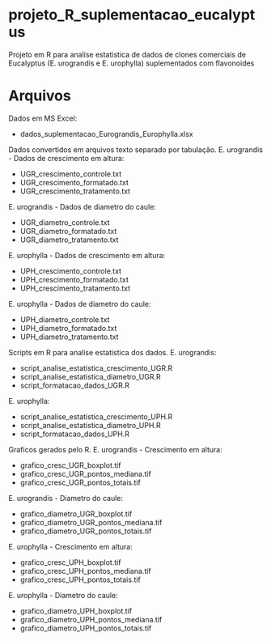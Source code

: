 # projeto_R_suplementacao_eucalyptus
Projeto em R para analise estatistica de dados de clones comerciais de Eucalyptus (E. urograndis e E. urophylla) suplementados com flavonoides

# Arquivos 
Dados em MS Excel: 
- dados_suplementacao_Eurograndis_Europhylla.xlsx


Dados convertidos em arquivos texto separado por tabulação.
E. urograndis - Dados de crescimento em altura:
- UGR_crescimento_controle.txt
- UGR_crescimento_formatado.txt
- UGR_crescimento_tratamento.txt

E. urograndis - Dados de diametro do caule:
- UGR_diametro_controle.txt
- UGR_diametro_formatado.txt
- UGR_diametro_tratamento.txt

E. urophylla - Dados de crescimento em altura:
- UPH_crescimento_controle.txt
- UPH_crescimento_formatado.txt
- UPH_crescimento_tratamento.txt

E. urophylla - Dados de diametro do caule:
- UPH_diametro_controle.txt
- UPH_diametro_formatado.txt
- UPH_diametro_tratamento.txt
 

Scripts em R para analise estatistica dos dados.
E. urograndis:
- script_analise_estatistica_crescimento_UGR.R
- script_analise_estatistica_diametro_UGR.R
- script_formatacao_dados_UGR.R

E. urophylla:
- script_analise_estatistica_crescimento_UPH.R
- script_analise_estatistica_diametro_UPH.R
- script_formatacao_dados_UPH.R


Graficos gerados pelo R.
E. urograndis - Crescimento em altura:
- grafico_cresc_UGR_boxplot.tif
- grafico_cresc_UGR_pontos_mediana.tif
- grafico_cresc_UGR_pontos_totais.tif

E. urograndis - Diametro do caule:
- grafico_diametro_UGR_boxplot.tif
- grafico_diametro_UGR_pontos_mediana.tif
- grafico_diametro_UGR_pontos_totais.tif

E. urophylla - Crescimento em altura:
- grafico_cresc_UPH_boxplot.tif
- grafico_cresc_UPH_pontos_mediana.tif
- grafico_cresc_UPH_pontos_totais.tif

E. urophylla - Diametro do caule:
- grafico_diametro_UPH_boxplot.tif
- grafico_diametro_UPH_pontos_mediana.tif
- grafico_diametro_UPH_pontos_totais.tif

